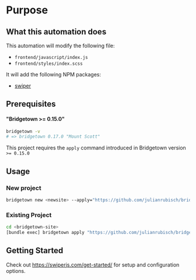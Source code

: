 # Purpose

## What this automation does 

This automation will modify the following file:

- `frontend/javascript/index.js`
- `frontend/styles/index.scss`

It will add the following NPM packages:

- [swiper](https://github.com/nolimits4web/swiper)

## Prerequisites

#### "Bridgetown >= 0.15.0"

```bash
bridgetown -v
# => bridgetown 0.17.0 "Mount Scott"
```

This project requires the `apply` command introduced in Bridgetown version
`>= 0.15.0` 


## Usage

### New project

```bash
bridgetown new <newsite> --apply="https://github.com/julianrubisch/bridgetown-automation-swiperjs"
```

### Existing Project

```bash
cd <bridgetown-site>
[bundle exec] bridgetown apply "https://github.com/julianrubisch/bridgetown-automation-swiperjs"
```

## Getting Started

Check out https://swiperjs.com/get-started/ for setup and configuration options.
